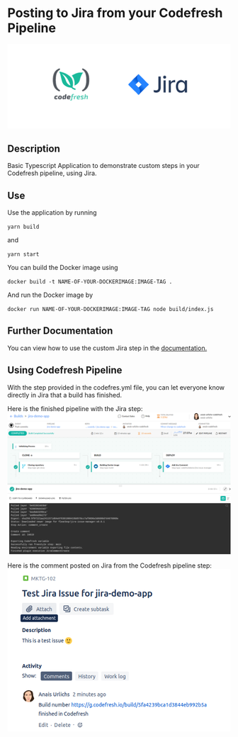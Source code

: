 # Posting to Jira from your Codefresh Pipeline
![Jira Comment](./assets/docsheader.png?raw=true "Jira comment")

## Description

Basic Typescript Application to demonstrate custom steps in your Codefresh pipeline, using Jira.

## Use 

Use the application by running

`yarn build`

and

`yarn start`

You can build the Docker image using

`docker build -t NAME-OF-YOUR-DOCKERIMAGE:IMAGE-TAG .`

And run the Docker image by

`docker run NAME-OF-YOUR-DOCKERIMAGE:IMAGE-TAG node build/index.js`

## Further Documentation

You can view how to use the custom Jira step in the [documentation.](https://codefresh.io/docs/docs/yaml-examples/examples/sending-the-notification-to-jira/)

## Using Codefresh Pipeline

With the step provided in the codefres.yml file, you can let everyone know directly in Jira that a build has finished.

Here is the finished pipeline with the Jira step:
![Jira Comment](./assets/codefreshpipeline.png?raw=true "Jira comment")

Here is the comment posted on Jira from the Codefresh pipeline step:
![Jira Comment](./assets/jira-comment.png?raw=true "Jira comment")